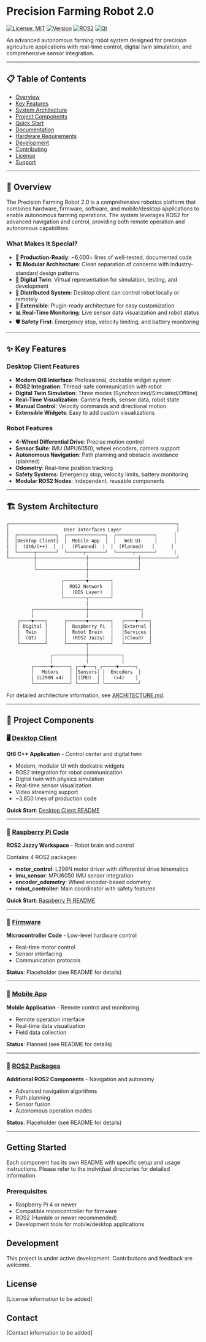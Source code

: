 # Precision Farming Robot 2.0

[![License: MIT](https://img.shields.io/badge/License-MIT-yellow.svg)](./LICENSE)
[![Version](https://img.shields.io/badge/version-1.0.0-blue.svg)](./CHANGELOG.md)
[![ROS2](https://img.shields.io/badge/ROS2-Jazzy-blue.svg)](https://docs.ros.org/en/jazzy/)
[![Qt](https://img.shields.io/badge/Qt-6-green.svg)](https://www.qt.io/)

An advanced autonomous farming robot system designed for precision agriculture applications with real-time control, digital twin simulation, and comprehensive sensor integration.

---

## 📋 Table of Contents

- [Overview](#-overview)
- [Key Features](#-key-features)
- [System Architecture](#-system-architecture)
- [Project Components](#-project-components)
- [Quick Start](#-quick-start)
- [Documentation](#-documentation)
- [Hardware Requirements](#-hardware-requirements)
- [Development](#-development)
- [Contributing](#-contributing)
- [License](#-license)
- [Support](#-support)

---

## 🌟 Overview

The Precision Farming Robot 2.0 is a comprehensive robotics platform that combines hardware, firmware, software, and mobile/desktop applications to enable autonomous farming operations. The system leverages ROS2 for advanced navigation and control, providing both remote operation and autonomous capabilities.

### What Makes It Special?

- **🎯 Production-Ready**: ~6,000+ lines of well-tested, documented code
- **🏗️ Modular Architecture**: Clean separation of concerns with industry-standard design patterns
- **🤖 Digital Twin**: Virtual representation for simulation, testing, and development
- **📡 Distributed System**: Desktop client can control robot locally or remotely
- **🔧 Extensible**: Plugin-ready architecture for easy customization
- **📊 Real-Time Monitoring**: Live sensor data visualization and robot status
- **🛡️ Safety First**: Emergency stop, velocity limiting, and battery monitoring

---

## ✨ Key Features

### Desktop Client Features
- **Modern Qt6 Interface**: Professional, dockable widget system
- **ROS2 Integration**: Thread-safe communication with robot
- **Digital Twin Simulation**: Three modes (Synchronized/Simulated/Offline)
- **Real-Time Visualization**: Camera feeds, sensor data, robot state
- **Manual Control**: Velocity commands and directional motion
- **Extensible Widgets**: Easy to add custom visualizations

### Robot Features
- **4-Wheel Differential Drive**: Precise motion control
- **Sensor Suite**: IMU (MPU6050), wheel encoders, camera support
- **Autonomous Navigation**: Path planning and obstacle avoidance (planned)
- **Odometry**: Real-time position tracking
- **Safety Systems**: Emergency stop, velocity limits, battery monitoring
- **Modular ROS2 Nodes**: Independent, reusable components

---

## 🏗️ System Architecture

```txt
┌─────────────────────────────────────────────────────────────┐
│                    User Interfaces Layer                    │
│  ┌──────────────┐  ┌──────────────┐  ┌──────────────┐      │
│  │Desktop Client│  │  Mobile App  │  │   Web UI     │      │
│  │  (Qt6/C++)  │  │   (Planned)  │  │  (Planned)   │      │
│  └──────┬───────┘  └──────┬───────┘  └──────┬───────┘      │
└─────────┼──────────────────┼──────────────────┼─────────────┘
          │                  │                  │
          └──────────────────┼──────────────────┘
                             │
                    ┌────────▼────────┐
                    │  ROS2 Network   │
                    │   (DDS Layer)   │
                    └────────┬────────┘
                             │
         ┌───────────────────┼───────────────────┐
         │                   │                   │
    ┌────▼────┐      ┌───────▼────────┐   ┌────▼────┐
    │ Digital │      │  Raspberry Pi  │   │External │
    │  Twin   │      │  Robot Brain   │   │Services │
    │  (Qt)   │      │  (ROS2 Jazzy)  │   │(Cloud)  │
    └─────────┘      └───────┬────────┘   └─────────┘
                             │
                ┌────────────┼────────────┐
                │            │            │
         ┌──────▼──────┐ ┌──▼───┐ ┌─────▼──────┐
         │   Motors    │ │Sensors│ │  Encoders  │
         │ (L298N x4)  │ │(IMU)  │ │   (x4)    │
         └─────────────┘ └───────┘ └────────────┘
```

For detailed architecture information, see [ARCHITECTURE.md](desktop-client/docs/ARCHITECTURE.md).

---

## 📁 Project Components

### 🖥️ [Desktop Client](./desktop-client/)
**Qt6 C++ Application** - Control center and digital twin

- Modern, modular UI with dockable widgets
- ROS2 integration for robot communication
- Digital twin with physics simulation
- Real-time sensor visualization
- Video streaming support
- ~3,850 lines of production code

**Quick Start**: [Desktop Client README](./desktop-client/README.md)

---

### 🤖 [Raspberry Pi Code](./raspberry-pi/)
**ROS2 Jazzy Workspace** - Robot brain and control

Contains 4 ROS2 packages:
- **motor_control**: L298N motor driver with differential drive kinematics
- **imu_sensor**: MPU6050 IMU sensor integration
- **encoder_odometry**: Wheel encoder-based odometry
- **robot_controller**: Main coordinator with safety features

**Quick Start**: [Raspberry Pi README](./raspberry-pi/README.md)

---

### 🔧 [Firmware](./firmware/)
**Microcontroller Code** - Low-level hardware control

- Real-time motor control
- Sensor interfacing
- Communication protocols

**Status**: Placeholder (see README for details)

---

### 📱 [Mobile App](./mobile-app/)
**Mobile Application** - Remote control and monitoring

- Remote operation interface
- Real-time data visualization
- Field data collection

**Status**: Planned (see README for details)

---

### 🚀 [ROS2 Packages](./ros2/)
**Additional ROS2 Components** - Navigation and autonomy

- Advanced navigation algorithms
- Path planning
- Sensor fusion
- Autonomous operation modes

**Status**: Placeholder (see README for details)

---

## Getting Started

Each component has its own README with specific setup and usage instructions. Please refer to the individual directories for detailed information.

### Prerequisites

- Raspberry Pi 4 or newer
- Compatible microcontroller for firmware
- ROS2 (Humble or newer recommended)
- Development tools for mobile/desktop applications

## Development

This project is under active development. Contributions and feedback are welcome.

## License

[License information to be added]

## Contact

[Contact information to be added]